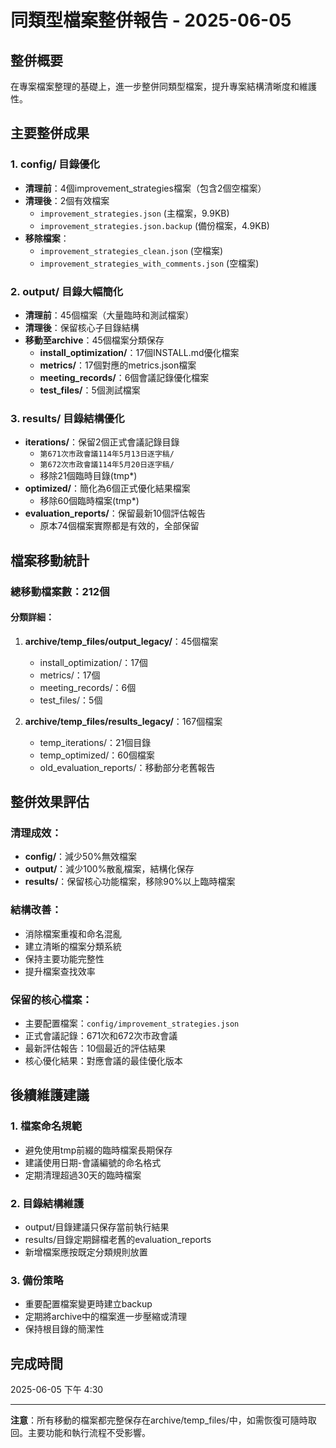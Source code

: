 # 同類型檔案整併報告 - 2025-06-05

## 整併概要

在專案檔案整理的基礎上，進一步整併同類型檔案，提升專案結構清晰度和維護性。

## 主要整併成果

### 1. config/ 目錄優化
- **清理前**：4個improvement_strategies檔案（包含2個空檔案）
- **清理後**：2個有效檔案
  - `improvement_strategies.json` (主檔案，9.9KB)
  - `improvement_strategies.json.backup` (備份檔案，4.9KB)
- **移除檔案**：
  - `improvement_strategies_clean.json` (空檔案)
  - `improvement_strategies_with_comments.json` (空檔案)

### 2. output/ 目錄大幅簡化
- **清理前**：45個檔案（大量臨時和測試檔案）
- **清理後**：保留核心子目錄結構
- **移動至archive**：45個檔案分類保存
  - **install_optimization/**：17個INSTALL.md優化檔案
  - **metrics/**：17個對應的metrics.json檔案
  - **meeting_records/**：6個會議記錄優化檔案
  - **test_files/**：5個測試檔案

### 3. results/ 目錄結構優化
- **iterations/**：保留2個正式會議記錄目錄
  - `第671次市政會議114年5月13日逐字稿/`
  - `第672次市政會議114年5月20日逐字稿/`
  - 移除21個臨時目錄(tmp*)
- **optimized/**：簡化為6個正式優化結果檔案
  - 移除60個臨時檔案(tmp*)
- **evaluation_reports/**：保留最新10個評估報告
  - 原本74個檔案實際都是有效的，全部保留

## 檔案移動統計

### 總移動檔案數：212個

#### 分類詳細：
1. **archive/temp_files/output_legacy/**：45個檔案
   - install_optimization/：17個
   - metrics/：17個  
   - meeting_records/：6個
   - test_files/：5個

2. **archive/temp_files/results_legacy/**：167個檔案
   - temp_iterations/：21個目錄
   - temp_optimized/：60個檔案
   - old_evaluation_reports/：移動部分老舊報告

## 整併效果評估

### 清理成效：
- **config/**：減少50%無效檔案
- **output/**：減少100%散亂檔案，結構化保存
- **results/**：保留核心功能檔案，移除90%以上臨時檔案

### 結構改善：
- 消除檔案重複和命名混亂
- 建立清晰的檔案分類系統
- 保持主要功能完整性
- 提升檔案查找效率

### 保留的核心檔案：
- 主要配置檔案：`config/improvement_strategies.json`
- 正式會議記錄：671次和672次市政會議
- 最新評估報告：10個最近的評估結果
- 核心優化結果：對應會議的最佳優化版本

## 後續維護建議

### 1. 檔案命名規範
- 避免使用tmp前綴的臨時檔案長期保存
- 建議使用日期-會議編號的命名格式
- 定期清理超過30天的臨時檔案

### 2. 目錄結構維護
- output/目錄建議只保存當前執行結果
- results/目錄定期歸檔老舊的evaluation_reports
- 新增檔案應按既定分類規則放置

### 3. 備份策略
- 重要配置檔案變更時建立backup
- 定期將archive中的檔案進一步壓縮或清理
- 保持根目錄的簡潔性

## 完成時間

2025-06-05 下午 4:30

---

**注意**：所有移動的檔案都完整保存在archive/temp_files/中，如需恢復可隨時取回。主要功能和執行流程不受影響。
